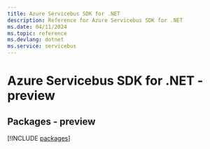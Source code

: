 ```yaml
---
title: Azure Servicebus SDK for .NET
description: Reference for Azure Servicebus SDK for .NET
ms.date: 04/11/2024
ms.topic: reference
ms.devlang: dotnet
ms.service: servicebus
---
```

# Azure Servicebus SDK for .NET - preview
## Packages - preview
[!INCLUDE [packages](servicebus-index.md)]